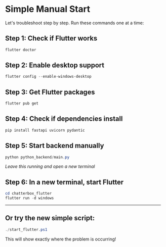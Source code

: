 # Simple Manual Start

Let's troubleshoot step by step. Run these commands one at a time:

## Step 1: Check if Flutter works
```powershell
flutter doctor
```

## Step 2: Enable desktop support  
```powershell
flutter config --enable-windows-desktop
```

## Step 3: Get Flutter packages
```powershell
flutter pub get
```

## Step 4: Check if dependencies install
```powershell
pip install fastapi uvicorn pydantic
```

## Step 5: Start backend manually
```powershell
python python_backend/main.py
```
*Leave this running and open a new terminal*

## Step 6: In a new terminal, start Flutter
```powershell
cd chatterbox_flutter
flutter run -d windows
```

---

## Or try the new simple script:
```powershell
./start_flutter.ps1
```

This will show exactly where the problem is occurring!